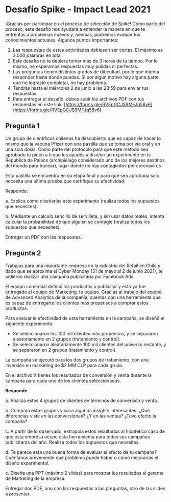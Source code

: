 # Desafío Spike - Impact Lead 2021
¡Gracias por participar en el proceso de selección de Spike! Como parte del proceso, este desafío nos ayudará a entender la manera en que te enfrentas a problemas nuevos y, además, podremos evaluar tus conocimientos actuales. Algunos puntos importantes:

1. Las respuestas de estas actividades debiesen ser cortas. El máximo es 3.000 palabras en total. 
2. Este desafío no te debiera tomar más de 3 horas de tu tiempo. Por lo mismo, no esperamos respuestas muy pulidas ni perfectas.
3. Las preguntas tienen distintos grados de dificultad, por lo que intenta responder hasta donde puedas. Si por algún motivo hay alguna parte que no lograste completar, no hay problema.
4. Tendrás hasta el miércoles 2 de junio a las 23:59 para enviar tus respuestas.
5. Para entregar el desafío, debes subir los archivos PDF con tus respuestas en este link: [https://forms.gle/RVEpGCJS9MFJq58v6](https://forms.gle/RVEpGCJS9MFJq58v6)

## Pregunta 1

Un grupo de científicos chilenos ha descubierto que es capaz de hacer lo mismo que la vacuna Pfizer con una pastilla que se toma por vía oral y en una sola dosis. Como parte del protocolo para que este método sea aprobado te piden a ti que les ayudes a diseñar un experimento en la República de Palaos (archipiélago considerado uno de los mejores destinos del mundo para bucear), lugar donde no hay contagiados por coronavirus. 

Esta pastilla se encuentra en su etapa final y para que sea aprobada solo necesita una última prueba que certifique su efectividad.

Responde:

a. Explica cómo diseñarías este experimento (realiza todos los supuestos que necesites).

b. Mediante un cálculo sencillo de servilleta, y sin usar datos reales, intenta calcular la probabilidad de que alguien se contagie (realiza todos los supuestos que necesites).

Entregar un PDF con las respuestas. 

## Pregunta 2

Trabajas para una importante empresa en la industria del Retail en Chile y dado que se aproxima el Cyber Monday (31 de mayo al 2 de junio 2021), te pidieron realizar una campaña publicitaria por Facebook Ads. 

El equipo comercial definió los productos a publicitar y esto ya fue entregado al equipo de Marketing, tu equipo. Gracias al trabajo del equipo de Advanced Analytics de la compañía, cuentas con una herramienta que es capaz de entregarte los clientes mas propensos a comprar estos productos. 

Para evaluar la efectividad de esta herramienta en la campaña, se diseñó el siguiente experimento:

- Se seleccionaron los 100 mil clientes más propensos, y se separaron aleatoriamente en 2 grupos (tratamiento y control).
- Se seleccionaron aleatoriamente 100 mil clientes del universo restante, y se separaron en 2 grupos (tratamiento y control).

La campaña se ejecutó para los dos grupos de tratamiento, con una inversión en marketing de $2 MM CLP para cada grupo.

En el archivo X tienes los resultados de conversión y venta durante la campaña para cada uno de los clientes seleccionados.

**Responde**:

a. Analiza estos 4 grupos de clientes en términos de conversión y venta.

b. Compara estos grupos y saca algunos insights interesantes. ¿Qué diferencias viste en las conversiones? ¿Y en las ventas? ¿Tuvo efecto la campaña?

c. A partir de lo observado, extrapola estos resultados al hipotético caso de que esta empresa ocupe esta herramienta para todas sus campañas publicitaras del año. Realiza todos los supuestos que necesites. 

d. Te parece esta una buena forma de evaluar el efecto de tu campaña? Cuéntanos brevemente qué problema puede haber o cómo mejorarías el diseño experimental.

e. Diseña una PPT (máximo 2 slides) para mostrar los resultados al gerente de Marketing de la empresa.

Entregar dos PDF, uno con las respuestas a las preguntas, otro de las slides a presentar.
